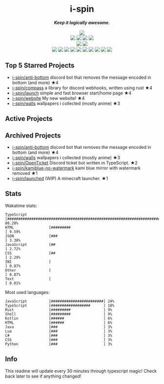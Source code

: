 <!-- deno-fmt-ignore-file -->
<h1 align="center">i-spin</h1>
<div align="center">
  <b><i>Keep it logically awesome.</i></b>
  <br />
  <br />
  <img src="https://img.shields.io/badge/Discord-sourTaste000%232391-ffb4ed?labelColor=4c566a&logo=Discord" />
  <br />
  <img src="https://img.shields.io/badge/-Vim-%23ffbeef?logo=Vim&labelColor=4c566a" />
  <img src="https://img.shields.io/badge/-CLion-%23f4d3d5?logo=CLion&labelColor=4c566a" />
  <img src="https://img.shields.io/badge/-IntellJ IDEA-%23ffd3da?logo=IntelliJIDEA&labelColor=4c566a" />
  <img src="https://img.shields.io/badge/-Visual Studio Code-%23ffaaea?logo=VisualStudioCode&labelColor=4c566a" />
  <br />
  <img src="https://img.shields.io/badge/-macOS-%23ffcee0?logo=macOS&labelColor=4c566a" />
  <img src="https://img.shields.io/badge/-Linux-%23ffc9e5?logo=Linux&labelColor=4c566a" />
  <br />
<img src="https://img.shields.io/badge/-TypeScript-fec89a" />
<img src="https://img.shields.io/badge/-Rust-ece4db" />
<img src="https://img.shields.io/badge/-JavaScript-ffe5d9" />
<img src="https://img.shields.io/badge/-other-fae1dd" />
<img src="https://img.shields.io/badge/-Shell-fcd5ce" />
<img src="https://img.shields.io/badge/-Kotlin-f8edeb" />
<img src="https://img.shields.io/badge/-Java-d8e2dc" />
<img src="https://img.shields.io/badge/-HTML-e8e8e4" />
<img src="https://img.shields.io/badge/-Lua-fec5bb" />
<img src="https://img.shields.io/badge/-C#-ffd7ba" />
  <br />
</div>

## Top 5 Starred Projects

- [i-spin/anti-bottom](https://github.com/i-spin/anti-bottom) discord bot that removes the message encoded in bottom (and more) ★4
- [i-spin/compass](https://github.com/i-spin/compass) a library for discord webhooks, written using rust ★4
- [i-spin/launch](https://github.com/i-spin/launch) simple and fast browser start/home page ★4
- [i-spin/website](https://github.com/i-spin/website) My new website! ★4
- [i-spin/walls](https://github.com/i-spin/walls) wallpapers i collected (mostly anime) ★3

## Active Projects



## Archived Projects

- [i-spin/anti-bottom](https://github.com/i-spin/anti-bottom) discord bot that removes the message encoded in bottom (and more) ★4
- [i-spin/walls](https://github.com/i-spin/walls) wallpapers i collected (mostly anime) ★3
- [i-spin/OpenTicket](https://github.com/i-spin/OpenTicket) Discord ticket bot written in TypeScript. ★2
- [i-spin/kamiblue-no-watermark](https://github.com/i-spin/kamiblue-no-watermark) kami blue mirror with watermark removed ★1
- [i-spin/launched](https://github.com/i-spin/launched) (WIP) A minecraft launcher. ★1

## Stats

Wakatime stats:
```
TypeScript          [################################################################################] 80.28%
HTML                [#########                                                                      ] 9.59%
JSON                [###                                                                            ] 3.38%
JavaScript          [##                                                                             ] 2.72%
CSS                 [##                                                                             ] 2.29%
INI                 [                                                                               ] 0.87%
Other               [                                                                               ] 0.87%
Text                [                                                                               ] 0.01%
```

Most used languages:
```
JavaScript          [########################] 24%
TypeScript          [##################      ] 18%
Rust                [#########               ] 9%
Shell               [#########               ] 9%
Kotlin              [######                  ] 6%
HTML                [######                  ] 6%
Java                [###                     ] 3%
Lua                 [###                     ] 3%
C#                  [###                     ] 3%
CSS                 [###                     ] 3%
Python              [###                     ] 3%
```

## Info

This readme will update every 30 minutes through typescript magic! Check back later to see if anything changed!
